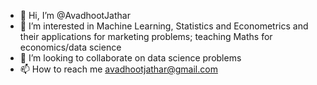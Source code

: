 - 👋 Hi, I’m @AvadhootJathar
- 👀 I’m interested in Machine Learning, Statistics and Econometrics and their applications for marketing problems; teaching Maths for economics/data science
- 💞️ I’m looking to collaborate on data science problems
- 📫 How to reach me avadhootjathar@gmail.com

<!---
AvadhootJathar/AvadhootJathar is a ✨ special ✨ repository because its `README.md` (this file) appears on your GitHub profile.
You can click the Preview link to take a look at your changes.
--->
